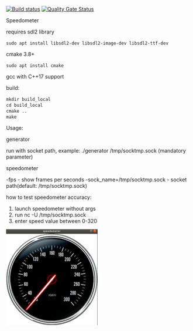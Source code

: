 [![Build status](https://ci.appveyor.com/api/projects/status/xxcuo3ulvi5lk5qg?svg=true)](https://ci.appveyor.com/project/Defvyb/speedometer)
[![Quality Gate Status](https://sonarcloud.io/api/project_badges/measure?project=arrival_speedometer&metric=alert_status)](https://sonarcloud.io/dashboard?id=arrival_speedometer)

Speedometer

requires sdl2 library 
```
sudo apt install libsdl2-dev libsdl2-image-dev libsdl2-ttf-dev
```
cmake 3.8+ 
```
sudo apt install cmake
```
gcc with C++17 support

build:
```
mkdir build_local
cd build_local
cmake ..
make
```

Usage:

generator

run with socket path, example:
./generator /tmp/socktmp.sock (mandatory parameter)

speedometer

-fps - show frames per seconds
-sock_name=/tmp/socktmp.sock - socket path(default: /tmp/socktmp.sock)

how to test speedometer accuracy:
1) launch speedometer without args
2) run nc -U /tmp/socktmp.sock
3) enter speed value between 0-320

![Alt text](https://github.com/Defvyb/speedometer/blob/master/example.png)
